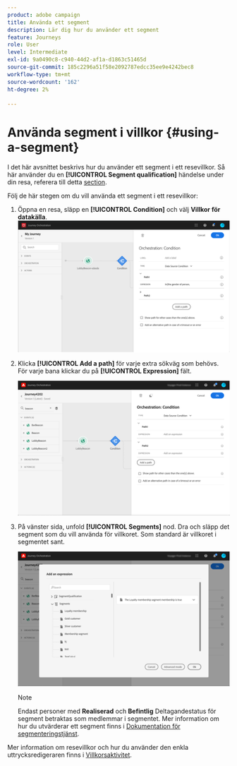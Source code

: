 ```yaml
---
product: adobe campaign
title: Använda ett segment
description: Lär dig hur du använder ett segment
feature: Journeys
role: User
level: Intermediate
exl-id: 9a0490c8-c940-44d2-af1a-d1863c51465d
source-git-commit: 185c2296a51f58e2092787edcc35ee9e4242bec8
workflow-type: tm+mt
source-wordcount: '162'
ht-degree: 2%

---
```


# Använda segment i villkor {#using-a-segment}

I det här avsnittet beskrivs hur du använder ett segment i ett resevillkor. Så här använder du en **[!UICONTROL Segment qualification]** händelse under din resa, referera till detta [section](../building-journeys/segment-qualification-events.md).

Följ de här stegen om du vill använda ett segment i ett resevillkor:

1. Öppna en resa, släpp en **[!UICONTROL Condition]** och välj **Villkor för datakälla**.
   ![](../assets/journey47.png)

1. Klicka **[!UICONTROL Add a path]** för varje extra sökväg som behövs. För varje bana klickar du på **[!UICONTROL Expression]** fält.

   ![](../assets/segment3.png)

1. På vänster sida, unfold **[!UICONTROL Segments]** nod. Dra och släpp det segment som du vill använda för villkoret. Som standard är villkoret i segmentet sant.

   ![](../assets/segment4.png)

   >[!NOTE]
   >
   >Endast personer med **Realiserad** och **Befintlig** Deltagandestatus för segment betraktas som medlemmar i segmentet. Mer information om hur du utvärderar ett segment finns i [Dokumentation för segmenteringstjänst](https://experienceleague.adobe.com/docs/experience-platform/segmentation/tutorials/evaluate-a-segment.html?lang=en#interpret-segment-results).

Mer information om resevillkor och hur du använder den enkla uttrycksredigeraren finns i [Villkorsaktivitet](../building-journeys/condition-activity.md#about_condition).
